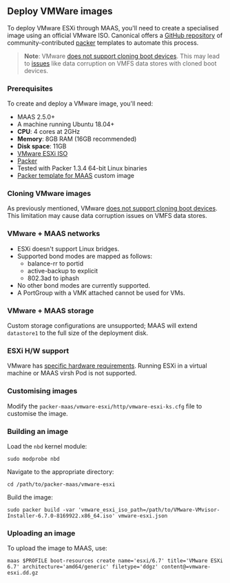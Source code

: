 ## Deploy VMWare images

To deploy VMware ESXi through MAAS, you'll need to create a specialised image using an official VMware ISO. Canonical offers a [GitHub repository](https://github.com/canonical/packer-maas) of community-contributed [packer](https://www.packer.io/) templates to automate this process.

> **Note**: VMware [does not support cloning boot devices](https://kb.vmware.com/s/article/84280). This may lead to [issues](https://kb.vmware.com/s/article/84349) like data corruption on VMFS data stores with cloned boot devices.

### Prerequisites

To create and deploy a VMware image, you'll need:

- MAAS 2.5.0+
- A machine running Ubuntu 18.04+
- **CPU**: 4 cores at 2GHz
- **Memory**: 8GB RAM (16GB recommended)
- **Disk space**: 11GB
- [VMware ESXi ISO](https://my.vmware.com/en/web/vmware/evalcenter?p=free-esxi6)
- [Packer](https://www.packer.io/intro/getting-started/install.html)
- Tested with Packer 1.3.4 64-bit Linux binaries
- [Packer template for MAAS](https://github.com/canonical/packer-maas) custom image

### Cloning VMware images

As previously mentioned, VMware [does not support cloning boot devices](https://kb.vmware.com/s/article/84280). This limitation may cause data corruption issues on VMFS data stores.

### VMware + MAAS networks

- ESXi doesn't support Linux bridges.
- Supported bond modes are mapped as follows:
  - balance-rr to portid
  - active-backup to explicit
  - 802.3ad to iphash
- No other bond modes are currently supported.
- A PortGroup with a VMK attached cannot be used for VMs.

### VMware + MAAS storage

Custom storage configurations are unsupported; MAAS will extend `datastore1` to the full size of the deployment disk.

### ESXi H/W support

VMware has [specific hardware requirements](https://www.vmware.com/resources/compatibility/search.php). Running ESXi in a virtual machine or MAAS virsh Pod is not supported.

### Customising images

Modify the `packer-maas/vmware-esxi/http/vmware-esxi-ks.cfg` file to customise the image.

### Building an image

Load the `nbd` kernel module:

```nohighlight
sudo modprobe nbd
```

Navigate to the appropriate directory:

```nohighlight
cd /path/to/packer-maas/vmware-esxi
```

Build the image:

```nohighlight
sudo packer build -var 'vmware_esxi_iso_path=/path/to/VMware-VMvisor-Installer-6.7.0-8169922.x86_64.iso' vmware-esxi.json
```

### Uploading an image

To upload the image to MAAS, use:

```nohighlight
maas $PROFILE boot-resources create name='esxi/6.7' title='VMware ESXi 6.7' architecture='amd64/generic' filetype='ddgz' content@=vmware-esxi.dd.gz
```